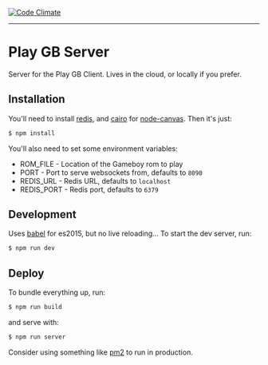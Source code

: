 [![Code Climate](https://codeclimate.com/github/dpca/play-gb-server/badges/gpa.svg)](https://codeclimate.com/github/dpca/play-gb-server)

* * *

# Play GB Server

Server for the Play GB Client. Lives in the cloud, or locally if you prefer.

## Installation

You'll need to install [redis](http://redis.io/), and
[cairo](http://cairographics.org/) for
[node-canvas](https://github.com/Automattic/node-canvas). Then it's just:

```bash
$ npm install
```

You'll also need to set some environment variables:

* ROM_FILE - Location of the Gameboy rom to play
* PORT - Port to serve websockets from, defaults to `8090`
* REDIS_URL - Redis URL, defaults to `localhost`
* REDIS_PORT - Redis port, defaults to `6379`

## Development

Uses [babel](https://babeljs.io/) for es2015, but no live reloading... To start
the dev server, run:

```bash
$ npm run dev
```

## Deploy

To bundle everything up, run:

```bash
$ npm run build
```

and serve with:

```bash
$ npm run server
```

Consider using something like [pm2](http://pm2.keymetrics.io/) to run in
production.
